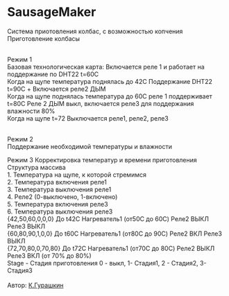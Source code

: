 ﻿# SausageMaker
Система приотовления колбас, с возможностью копчения</br>
Приготовление колбасы</br></br>

 Режим 1</br>
 Базовая технологическая карта:
 Включается реле 1 и работает на поддержание по DHT22 t=60C</br>
 Когда на щупе температура поднялась до 42C Поддержание DHT22 t=90C + Включается реле2 ДЫМ</br>
 Когда на щупе поднялась температура до 60C реле 1 поддерживает t=80C Реле 2 ДЫМ выкл, включается реле3 для поддержания влажности 80%</br>
 Когда на щупе t=72 Выключается реле1, реле2, реле3</br></br>

 Режим 2</br>
 Поддержание необходимой температуры и влажности</br>

 Режим 3 Корректировка температур и времени приготовления</br>
     Структура массива</br>
      1. Температура на щупе, к которой стремимся</br>
      2. Температура включения реле1</br>
      3. Температура выключения реле1</br>
      4. Реле2 (0-выключено, 1-включено)</br>
      5. Температура включения реле3</br>
      6. Температура выключения реле3</br>
      {42,50,60,0,0,0}    До t42C Нагреватель1 (от50C до 60C) Реле2 ВЫКЛ Реле3 ВЫКЛ</br>
      {60,80,90,1,0,0}    До t60C Нагреватель1 (от80C до 90C) Реле2 ВКЛ Реле3 ВЫКЛ</br>
      {72,70,80,0,70,80}  До t72C Нагреватель1 (от70C до 80C) Реле2 ВЫКЛ Реле3 ВКЛ (от 70% до 80%)</br>
      Stage - Стадия приготовления 0 - выкл, 1- Стадия1, 2 - Стадия2, 3- Стадия3</br></br>
Автор: [К.Гурашкин](<https://github.com/CrockoMan>)
